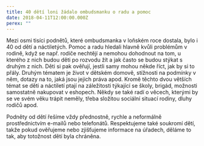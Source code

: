 ```yaml
---
title: 40 dětí loni žádalo ombudsmanku o radu a pomoc
date: 2018-04-11T12:00:00.000Z
perex: ""
---
```




Mezi osmi tisíci podnětů, které ombudsmanka v loňském roce dostala, bylo i 40 od dětí a náctiletých. Pomoc a radu hledali hlavně kvůli problémům v rodině, když se např. rodiče nechtějí a nemohou dohodnout na tom, u kterého z nich budou děti po rozvodu žít a jak často se budou stýkat s druhým z nich. Děti si pak ověřují, jestli samy mohou někde říct, jak by si to přály. Druhým tématem je život v dětském domově, stížnosti na podmínky v něm, dotazy na to, jaká jsou jejich práva apod. Kromě těchto dvou větších témat se děti a náctiletí ptají na záležitosti týkající se školy, brigád, možnosti samostatně nakupovat v eshopech. Někdy se také radí o věcech, kterými by se ve svém věku trápit neměly, třeba složitou sociální situací rodiny, dluhy rodičů apod.



Podněty od dětí řešíme vždy přednostně, rychle a neformálně prostřednictvím e-mailů nebo telefonátů. Respektujeme také soukromí dětí, takže pokud ověřujeme nebo zjišťujeme informace na úřadech, děláme to tak, aby totožnost dětí byla chráněna.


